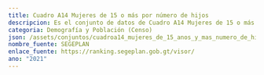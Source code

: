 ```yaml
---
title: Cuadro A14 Mujeres de 15 o más por número de hijos
descripcion: Es el conjunto de datos de Cuadro A14 Mujeres de 15 o más por número de hijos
categoria: Demografía y Población (Censo)
json: /assets/conjuntos/cuadroa14_mujeres_de_15_anos_y_mas_numero_de_hijos_nacidos_vivos_numero_de_hijos_vivos_y_edad_de_la_mujer_al_nacimiento_de_su_primer_hijo.json
nombre_fuente: SEGEPLAN
enlace_fuente: https://ranking.segeplan.gob.gt/visor/
ano: "2021"
---
```


